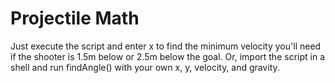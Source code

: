 # Projectile Math

Just execute the script and enter x to find the minimum velocity you'll need if the shooter is 1.5m below or 2.5m below the goal. Or, import the script in a shell and run findAngle() with your own x, y, velocity, and gravity.
